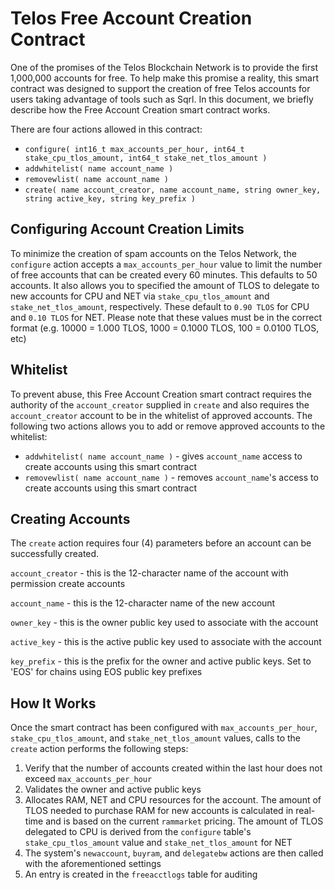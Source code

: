 # Telos Free Account Creation Contract

One of the promises of the Telos Blockchain Network is to provide the first 1,000,000 accounts for free. To help make this promise a reality, this smart contract was designed to support the creation of free Telos accounts for users taking advantage of tools such as Sqrl. In this document, we briefly describe how the Free Account Creation smart contract works.

There are four actions allowed in this contract:
* `configure( int16_t max_accounts_per_hour, int64_t stake_cpu_tlos_amount, int64_t stake_net_tlos_amount )`
* `addwhitelist( name account_name )`
* `removewlist( name account_name )`
* `create( name account_creator, name account_name, string owner_key, string active_key, string key_prefix )`

## Configuring Account Creation Limits
To minimize the creation of spam accounts on the Telos Network, the `configure` action accepts a `max_accounts_per_hour` value to limit the number of free accounts that can be created every 60 minutes. This defaults to 50 accounts. It also allows you to specified the amount of TLOS to delegate to new accounts for CPU and NET via `stake_cpu_tlos_amount` and `stake_net_tlos_amount`, respectively. These default to `0.90 TLOS` for CPU and `0.10 TLOS` for NET. Please note that these values must be in the correct format (e.g. 10000 = 1.000 TLOS, 1000 = 0.1000 TLOS, 100 = 0.0100 TLOS, etc)

## Whitelist
To prevent abuse, this Free Account Creation smart contract requires the authority of the `account_creator` supplied in `create` and also requires the `account_creator` account to be in the whitelist of approved accounts. The following two actions allows you to add or remove approved accounts to the whitelist:

* `addwhitelist( name account_name )` - gives `account_name` access to create accounts using this smart contract
* `removewlist( name account_name )` - removes `account_name`'s access to create accounts using this smart contract

## Creating Accounts
The `create` action requires four (4) parameters before an account can be successfully created.

`account_creator` - this is the 12-character name of the account with permission create accounts

`account_name` - this is the 12-character name of the new account

`owner_key` - this is the owner public key used to associate with the account

`active_key` - this is the active public key used to associate with the account

`key_prefix` - this is the prefix for the owner and active public keys. Set to 'EOS' for chains using EOS public key prefixes

## How It Works
Once the smart contract has been configured with `max_accounts_per_hour`, `stake_cpu_tlos_amount`, and `stake_net_tlos_amount` values, calls to the `create` action performs the following steps:

1. Verify that the number of accounts created within the last hour does not exceed `max_accounts_per_hour`
2. Validates the owner and active public keys
3. Allocates RAM, NET and CPU resources for the account. The amount of TLOS needed to purchase RAM for new accounts is calculated in real-time and is based on the current `rammarket` pricing. The amount of TLOS delegated to CPU is derived from the `configure` table's `stake_cpu_tlos_amount` value and `stake_net_tlos_amount` for NET
4. The system's `newaccount`, `buyram`, and `delegatebw` actions are then called with the aforementioned settings
5. An entry is created in the `freeacctlogs` table for auditing







